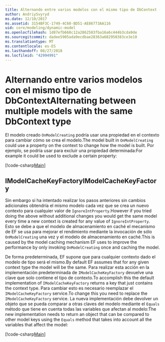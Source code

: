 ```yaml
---
title: Alternando entre varios modelos con el mismo tipo de DbContext - EF Core
author: AndriySvyryd
ms.date: 12/10/2017
ms.assetid: 3154BF3C-1749-4C60-8D51-AE86773AA116
uid: core/modeling/dynamic-model
ms.openlocfilehash: 1d87efb668c12a2862583fba16a6c444b3cda9de
ms.sourcegitcommit: dadee5905ada9ecdbae28363a682950383ce3e10
ms.translationtype: MT
ms.contentlocale: es-ES
ms.lasthandoff: 08/27/2018
ms.locfileid: "42994991"
---
```

# <a name="alternating-between-multiple-models-with-the-same-dbcontext-type"></a><span data-ttu-id="92a8d-102">Alternando entre varios modelos con el mismo tipo de DbContext</span><span class="sxs-lookup"><span data-stu-id="92a8d-102">Alternating between multiple models with the same DbContext type</span></span>

<span data-ttu-id="92a8d-103">El modelo creado `OnModelCreating` podría usar una propiedad en el contexto para cambiar cómo se crea el modelo.</span><span class="sxs-lookup"><span data-stu-id="92a8d-103">The model built in `OnModelCreating` could use a property on the context to change how the model is built.</span></span> <span data-ttu-id="92a8d-104">Por ejemplo, se podría usar para excluir una propiedad determinada:</span><span class="sxs-lookup"><span data-stu-id="92a8d-104">For example it could be used to exclude a certain property:</span></span>

[!code-csharp[Main](../../../samples/core/DynamicModel/DynamicContext.cs?name=Class)]

## <a name="imodelcachekeyfactory"></a><span data-ttu-id="92a8d-105">IModelCacheKeyFactory</span><span class="sxs-lookup"><span data-stu-id="92a8d-105">IModelCacheKeyFactory</span></span>
<span data-ttu-id="92a8d-106">Sin embargo si ha intentado realizar los pasos anteriores sin cambios adicionales obtendría el mismo modelo cada vez que se crea un nuevo contexto para cualquier valor de `IgnoreIntProperty`.</span><span class="sxs-lookup"><span data-stu-id="92a8d-106">However if you tried doing the above without additional changes you would get the same model every time a new context is created for any value of `IgnoreIntProperty`.</span></span> <span data-ttu-id="92a8d-107">Esto se debe a que el modelo de almacenamiento en caché el mecanismo de EF se usa para mejorar el rendimiento mediante la invocación de sólo `OnModelCreating` una vez y el modelo de almacenamiento en caché.</span><span class="sxs-lookup"><span data-stu-id="92a8d-107">This is caused by the model caching mechanism EF uses to improve the performance by only invoking `OnModelCreating` once and caching the model.</span></span>

<span data-ttu-id="92a8d-108">De forma predeterminada, EF supone que para cualquier contexto dado el modelo de tipo será el mismo.</span><span class="sxs-lookup"><span data-stu-id="92a8d-108">By default EF assumes that for any given context type the model will be the same.</span></span> <span data-ttu-id="92a8d-109">Para realizar esta acción en la implementación predeterminada de `IModelCacheKeyFactory` devuelve una clave que solo contiene el tipo de contexto.</span><span class="sxs-lookup"><span data-stu-id="92a8d-109">To accomplish this the default implementation of `IModelCacheKeyFactory` returns a key that just contains the context type.</span></span> <span data-ttu-id="92a8d-110">Para cambiar esto es necesario reemplazar el `IModelCacheKeyFactory` service.</span><span class="sxs-lookup"><span data-stu-id="92a8d-110">To change this you need to replace the `IModelCacheKeyFactory` service.</span></span> <span data-ttu-id="92a8d-111">La nueva implementación debe devolver un objeto que se pueda comparar a otras claves del modelo mediante el `Equals` método que tiene en cuenta todas las variables que afectan al modelo:</span><span class="sxs-lookup"><span data-stu-id="92a8d-111">The new implementation needs to return an object that can be compared to other model keys using the `Equals` method that takes into account all the variables that affect the model:</span></span>

[!code-csharp[Main](../../../samples/core/DynamicModel/DynamicModelCacheKeyFactory.cs?name=Class)]
